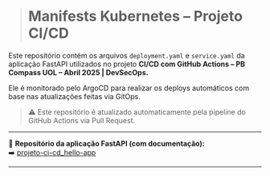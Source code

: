 ># Manifests Kubernetes – Projeto CI/CD

Este repositório contém os arquivos `deployment.yaml` e `service.yaml` da aplicação FastAPI utilizados no projeto **CI/CD com GitHub Actions – PB Compass UOL – Abril 2025 | DevSecOps.**

Ele é monitorado pelo ArgoCD para realizar os deploys automáticos com base nas atualizações feitas via GitOps.

> ⚠️ Este repositório é atualizado automaticamente pela pipeline do GitHub Actions via Pull Request.

---

🔗 **Repositório da aplicação FastAPI (com documentação):**  
➡️ <a href="https://github.com/MarcelaLinhares/projeto-ci-cd_hello-app" target="_blank">projeto-ci-cd_hello-app</a>

---
